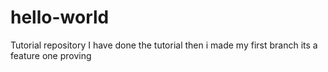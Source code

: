 # hello-world
Tutorial repository
I have done the tutorial 
then i made my first branch
its a feature one
proving 
